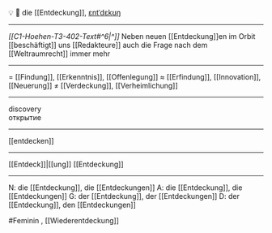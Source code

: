 💡 🔴 die [[Entdeckung]], [ɛntˈdɛkʊŋ](https://youglish.com/pronounce/Entdeckung/german)

---
*[[C1-Hoehen-T3-402-Text#^6|^]]* Neben neuen [[Entdeckung]]en im Orbit [[beschäftigt]] uns [[Redakteure]] auch die Frage nach dem [[Weltraumrecht]] immer mehr

---
= [[Findung]], [[Erkenntnis]], [[Offenlegung]]
≈ [[Erfindung]], [[Innovation]], [[Neuerung]]
≠ [[Verdeckung]], [[Verheimlichung]]

---
discovery  
открытие

---
[[entdecken]]

---
[[Entdeck]]|[[ung]]
[[Entdeckung]]


---
N: die [[Entdeckung]], die [[Entdeckungen]]
A: die [[Entdeckung]], die [[Entdeckungen]]
G: der [[Entdeckung]], der [[Entdeckungen]]
D: der [[Entdeckung]], den [[Entdeckungen]]

#Feminin 
, [[Wiederentdeckung]]